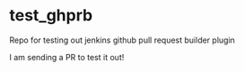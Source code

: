 # test_ghprb
Repo for testing out jenkins github pull request builder plugin

I am sending a PR to test it out!
